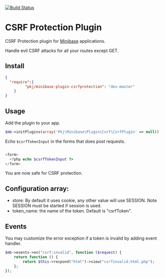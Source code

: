 [![Build Status](https://travis-ci.org/peec/minibase-plugin-csrfprotection.png?branch=master)](https://travis-ci.org/peec/minibase-plugin-csrfprotection)

# CSRF Protection Plugin

CSRF Protection plugin for [Minibase](http://github.com/peec/minibase) applications.

Handle evil CSRF attacks for all your routes except GET.


## Install

```json
{
  "require":{
	     "pkj/minibase-plugin-csrfprotection": "dev-master"
	}
}

```


## Usage

Add the plugin to your app.

```php
$mb->initPlugins(array('Pkj\Minibase\Plugin\Csrf\CsrfPlugin' => null));
```

Echo `$csrfTokenInput` in the forms that does post requests.

```php

<form>
  <?php echo $csrfTokenInput ?>
</form>

```

You are now safe for CSRF protection.




## Configuration array:

- store: By default it uses cookie, any other value will use SESSION. Note SESSION must be started if session is used.
- token_name: the name of the token. Default is "csrfToken".



## Events

You may customize the error exception if a token is invalid by adding event handler.


```php
$mb->events->on("csrf:invalid", function ($request) {
	return function () {
		return $this->respond("html")->view("csrfinvalid.html.php");
	};
});
```

